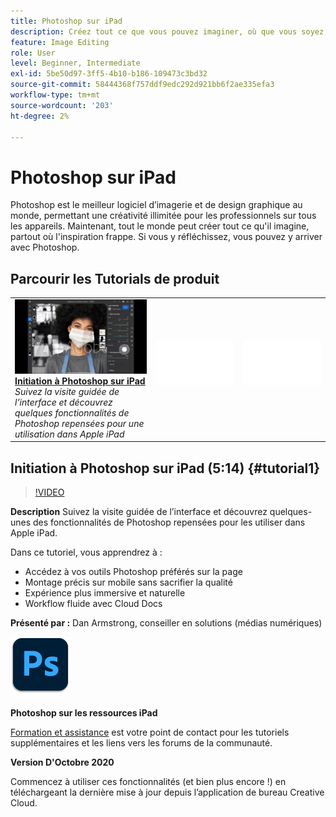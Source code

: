 ```yaml
---
title: Photoshop sur iPad
description: Créez tout ce que vous pouvez imaginer, où que vous soyez, dès que l’inspiration se présente avec Photoshop sur iPad
feature: Image Editing
role: User
level: Beginner, Intermediate
exl-id: 5be50d97-3ff5-4b10-b186-109473c3bd32
source-git-commit: 58444368f757ddf9edc292d921bb6f2ae335efa3
workflow-type: tm+mt
source-wordcount: '203'
ht-degree: 2%

---
```


# Photoshop sur iPad

Photoshop est le meilleur logiciel d’imagerie et de design graphique au monde, permettant une créativité illimitée pour les professionnels sur tous les appareils. Maintenant, tout le monde peut créer tout ce qu&#39;il imagine, partout où l&#39;inspiration frappe. Si vous y réfléchissez, vous pouvez y arriver avec Photoshop.

## Parcourir les Tutorials de produit

<table style="table-layout:fixed">
<tr>
 <td>
   <a href="photoshopipad.md#tutorial1">
      <img alt="Initiation à Photoshop sur iPad" src="../assets/PSiPad_thumbnail.jpg" />
   </a>
    <div>
   <a href="photoshopipad.md#tutorial1"><strong>Initiation à Photoshop sur iPad</strong></a>
    </div>
    <em>Suivez la visite guidée de l’interface et découvrez quelques fonctionnalités de Photoshop repensées pour une utilisation dans Apple iPad</em>
    <br>
  </td>
  <td>
    <img alt="Espaceur" src="../assets/Whitespacer.png" />
    <div>
    <br>
  </td>
  <td>
    <img alt="Espaceur" src="../assets/Whitespacer.png" />
    <div>
    <br>
  </td>
</tr>
</table>

## Initiation à Photoshop sur iPad (5:14) {#tutorial1}

>[!VIDEO](https://video.tv.adobe.com/v/326899?hidetitle=true)

**Description**
Suivez la visite guidée de l’interface et découvrez quelques-unes des fonctionnalités de Photoshop repensées pour les utiliser dans Apple iPad.

Dans ce tutoriel, vous apprendrez à :
* Accédez à vos outils Photoshop préférés sur la page
* Montage précis sur mobile sans sacrifier la qualité
* Expérience plus immersive et naturelle
* Workflow fluide avec Cloud Docs

**Présenté par :**
Dan Armstrong, conseiller en solutions (médias numériques)

![Photoshop sur le logo iPad](../assets/ps_appicon_96.png)

**Photoshop sur les ressources iPad**

[Formation et assistance](https://helpx.adobe.com/fr/support/photoshop.html) est votre point de contact pour les tutoriels supplémentaires et les liens vers les forums de la communauté.

**Version D&#39;Octobre 2020**

Commencez à utiliser ces fonctionnalités (et bien plus encore !) en téléchargeant la dernière mise à jour depuis l’application de bureau Creative Cloud.
